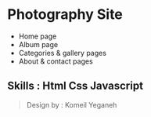 # Photography Site

- Home page
- Album page
- Categories & gallery pages
- About & contact pages


## Skills : Html Css Javascript

> Design by : Komeil Yeganeh
